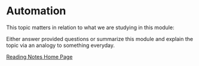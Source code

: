 # Automation

This topic matters in relation to what we are studying in this module:

Either answer provided questions or summarize this module and explain the topic via an analogy to something everyday.  

[Reading Notes Home Page](README.md)